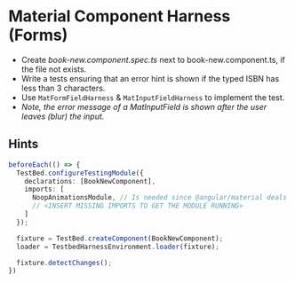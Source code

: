 # Material Component Harness (Forms)
- Create _book-new.component.spec.ts_ next to book-new.component.ts, if the file not exists.
- Write a tests ensuring that an error hint is shown if the typed ISBN has less than 3 characters.
- Use `MatFormFieldHarness` & `MatInputFieldHarness` to implement the test.
- _Note, the error message of a MatInputField is shown after the user leaves (blur) the input._

## Hints

```ts
beforeEach(() => {
  TestBed.configureTestingModule({
    declarations: [BookNewComponent],
    imports: [
      NoopAnimationsModule, // Is needed since @angular/material deals with animations
      // <INSERT MISSING IMPORTS TO GET THE MODULE RUNNING>
    ]
  });

  fixture = TestBed.createComponent(BookNewComponent);
  loader = TestbedHarnessEnvironment.loader(fixture);

  fixture.detectChanges();
})



```
